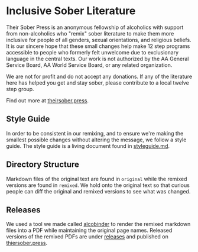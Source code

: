 # Inclusive Sober Literature

Their Sober Press is an anonymous fellowship of alcoholics with support from non-alcoholics who "remix" sober literature to make them more inclusive for people of all genders, sexual orientations, and religious beliefs. It is our sincere hope that these small changes help make 12 step programs accessible to people who formerly felt unwelcome due to exclusionary language in the central texts. Our work is not authorized by the AA General Service Board, AA World Service Board, or any related organization.

We are not for profit and do not accept any donations. If any of the literature here has helped you get and stay sober, please contribute to a local twelve step group.

Find out more at [theirsober.press](https://theirsober.press).

## Style Guide
In order to be consistent in our remixing, and to ensure we're making the smallest possible changes without altering the message, we follow a style guide. The style guide is a living document found in [styleguide.md](styleguide.md).

## Directory Structure
Markdown files of the original text are found in `original` while the remixed versions are found in `remixed`. We hold onto the original text so that curious people can diff the original and remixed versions to see what was changed.

## Releases
We used a tool we made called [alcobinder](https://github.com/their-sober-press/alcobinder) to render the remixed markdown files into a PDF while maintaining the original page names. Released versions of the remixed PDFs are under [releases](https://github.com/their-sober-press/inclusive-sober-literature/releases) and published on [thiersober.press](https://theirsober.press).